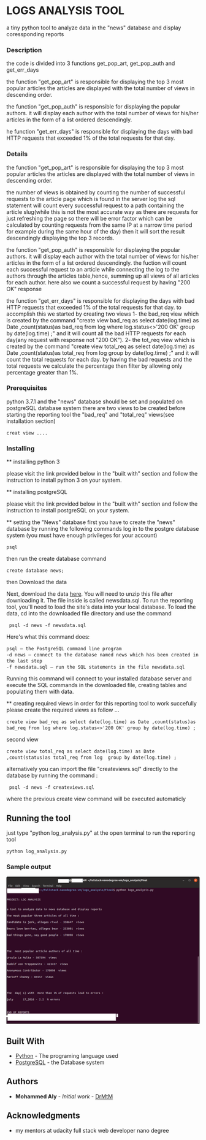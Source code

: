 # LOGS ANALYSIS TOOL

a tiny python tool to analyze data in the "news" database and display coressponding reports

### Description

the code is divided into 3 functions get_pop_art, get_pop_auth and get_err_days

the function "get_pop_art" is responsible for displaying the top 3 most popular articles
the articles are displayed with the total number of views in descending order.

the function "get_pop_auth" is responsible for displaying the popular authors.
it will display each author with the total number of views for his/her articles in the form of a list ordered descendingly.

he function "get_err_days" is responsible for displaying the days with bad HTTP  requests that exceeded 1% of the total requests for that day.


### Details

the function "get_pop_art" is responsible for displaying the top 3 most popular articles
the articles are displayed with the total number of views in descending order.

the number of views is obtained by counting the number of successful requests to the article page which is found in the server log
the sql statement will count every successful request to a path containing the article slug(while this is not the most accurate way as there are requests for just refreshing the page so there will be error factor which can be calculated by counting requests from the same IP  at a narrow time period for example during the same hour of the day) then it will sort the result descendingly displaying the top 3 records.

the function "get_pop_auth" is responsible for displaying the popular authors.
it will display each author with the total number of views for his/her articles in the form of a list ordered descendingly.
the fuction will count each successful request to an article while connecting the log to the authors through the articles table,hence, summing up all views of all articles for each author.
here also we count a successful request by having "200 OK" response

the function "get_err_days" is responsible for displaying the days with bad HTTP  requests that exceeded 1% of the total requests for that day.
to accomplish this we started by creating two views 1- the bad_req view which is created by the command "create view bad_req as select date(log.time) as Date ,count(status)as bad_req from log where log.status<>'200 OK' group by date(log.time) ;" and it will count all the bad HTTP requests for each day(any request with response not "200 OK"). 2- the tot_req view which is created by the command "create view total_req as select date(log.time) as Date ,count(status)as total_req from log  group by date(log.time) ;" and it will count the total requests for each day.
by having the bad requests and the total requests we calculate the percentage then filter by allowing only percentage greater than 1%.


### Prerequisites

python 3.7.1 and 
the "news" database should be set and populated on postgreSQL database system
there are two views to be created before starting the reporting tool the "bad_req"
and "total_req" views(see installation section)

```
creat view ....
```

### Installing

** installing python 3

please visit the link provided below in the "built with" section and follow the instruction 
to install python 3 on your system.

** installing postgreSQL

please visit the link provided below in the "built with" section and follow the instruction 
to install postgreSQL on your system.

** setting the "News" database
first you have to create the "news" database by running the following commands
log in to the postgre database system (you must have enough privileges for your account)
```
psql
```
then run the create database command

```
create database news;

```

then Download the data

Next, download the data [here](https://d17h27t6h515a5.cloudfront.net/topher/2016/August/57b5f748_newsdata/newsdata.zip). You will need to unzip this file after downloading it. The file inside is called newsdata.sql.
To run the reporting tool, you'll need to load the site's data into your local database. 
To load the data, cd into the downloaded file directory and use the command
```
 psql -d news -f newsdata.sql

```

Here's what this command does:

    psql — the PostgreSQL command line program
    -d news — connect to the database named news which has been created in the last step
    -f newsdata.sql — run the SQL statements in the file newsdata.sql

Running this command will connect to your installed database server and execute the SQL commands in the downloaded file, creating tables and populating them with data. 

** creating required views
in order for this reporting tool to work succefully please create the required views 
as follow ...

```
create view bad_req as select date(log.time) as Date ,count(status)as bad_req from log where log.status<>'200 OK' group by date(log.time) ;
```

second view

```
create view total_req as select date(log.time) as Date ,count(status)as total_req from log  group by date(log.time) ;
```
alternatively you can import the file "createviews.sql" directly to the database by running the command :

```
 psql -d news -f createviews.sql

```

where the previous create view command will be executed automaticly

## Running the tool

just type "python log_analysis.py" at the open terminal to run the reporting tool



```
python log_analysis.py
```

### Sample output
![](https://github.com/drmtm/logs_analysis/blob/master/Screenshot.png)

## Built With

* [Python](https://www.python.org/) - The programing language used
* [PostgreSQL](https://www.postgresql.org/) - the Database system



## Authors

* **Mohammed Aly** - *Initial work* - [DrMtM](https://github.com/drmtm)



## Acknowledgments

* my mentors at udacity full stack web developer nano degree
